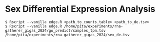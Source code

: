 # Sex Differential Expression Analysis

```
$ Rscript --vanilla edge.R <path_to_counts_table> <path_to_de.tsv>
$ Rscript --vanilla edge.R /home/pita/experiments/rna-gatherer_gigas_2024/go_predict/samples_tpm.tsv /home/pita/experiments/rna-gatherer_gigas_2024/sex_de.tsv
```